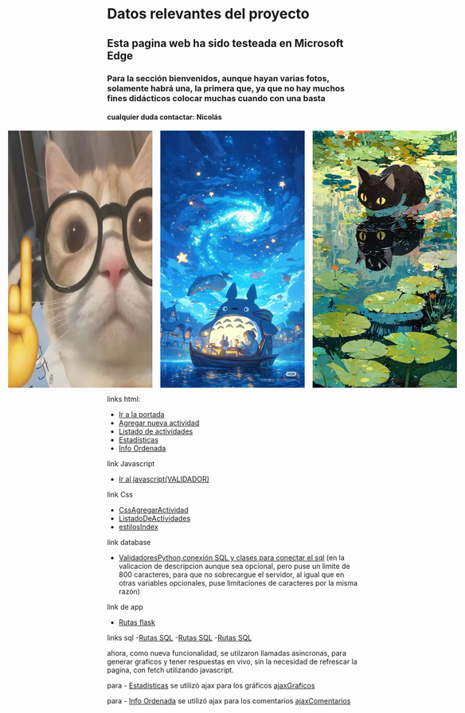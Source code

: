 # Datos relevantes del proyecto
## Esta pagina web ha sido testeada en Microsoft Edge
### Para la sección bienvenidos, aunque hayan varias fotos, solamente habrá una, la primera que, ya que no hay muchos fines didácticos colocar muchas cuando con una basta
#### cualquier duda contactar: Nicolás 
<div style="display: flex; justify-content: center; gap: 16px;">
  <img src="static/fotos/gatomeme.jpg" alt="Gato Memero" width="290">
  <img src="static/fotos/totoro.jpg" alt="Totoro" width="290">
  <img src="static/fotos/gato.jpg" alt="gato" width="290">
</div>


links html:  
- [Ir a la portada](templates/index.html)  
- [Agregar nueva actividad](templates/AgregarActividad.html)  
- [Listado de actividades](templates/ListadoDeActividades.html)  
- [Estadísticas](templates/Estadisticas.html)  
- [Info Ordenada](templates/infoOrdenada.html)

link Javascript
- [Ir al javascript(VALIDADOR)](static/js/Javascript.js)

link Css
- [CssAgregarActividad](static/css/agregarActividad.css)
- [ListadoDeActividades](static/css/ListadoDeActividades.css)
- [estilosIndex](static/css/estilosIndex.css)

link database
- [ValidadoresPython,conexión SQL y clases para conectar el sql](database/dataBase.py)
 (en la valicacion de descripcion aunque sea opcional, pero puse un limite de 800 caracteres, para que no sobrecargue el servidor, al igual que en otras variables opcionales, puse limitaciones de caracteres por la misma razón)

link de app
- [Rutas flask](app.py)

links sql
-[Rutas SQL](dataBase/region-comuna.sql)
-[Rutas SQL](dataBase/tarea2.sql)
-[Rutas SQL](dataBase/tabla-comentario.sql)

ahora, como nueva funcionalidad, se utilzaron llamadas asincronas, para generar graficos y tener respuestas en vivo, sin la necesidad de  refrescar la pagina, con fetch utilizando javascript.

para - [Estadísticas](templates/Estadisticas.html)  se utilizó ajax para los gráficos [ajaxGraficos](static/js/ajax.js)

para - [Info Ordenada](templates/infoOrdenada.html) se utilizó ajax para los comentarios [ajaxComentarios](static/js/ajax_comentarios.js)
